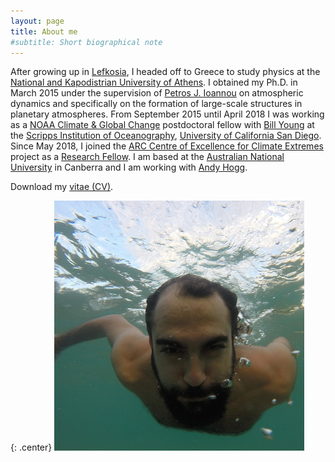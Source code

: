 ```yaml
---
layout: page
title: About me
#subtitle: Short biographical note
---
```



After growing up in [Lefkosia][lefkosia-site], I headed off to Greece to study physics at the [National and Kapodistrian University of Athens][uoa-site]. I obtained my Ph.D. in March 2015 under the supervision of [Petros J. Ioannou][pji-site] on atmospheric dynamics and specifically on the formation of large-scale structures in planetary atmospheres. From September 2015 until April 2018 I was working as a [NOAA Climate & Global Change][noaa-site] postdoctoral fellow with [Bill Young][bill-site] at the [Scripps Institution of Oceanography][scripps-site], [University of California San Diego][ucsd-site]. Since May 2018, I joined the [ARC Centre of Excellence for Climate Extremes][arc-site] project as a [Research Fellow][arc-profile]. I am based at the [Australian National University][anu-site] in Canberra and I am working with [Andy Hogg][andy-site].

Download my [vitae (CV)](http://nbviewer.jupyter.org/github/navidcy/NavidVitae/blob/master/cv.pdf).


{: .center}
<img src="/img/navid_underwater.jpg" alt="me" class="circular-image" />


[lefkosia-site]: http://en.wikipedia.org/wiki/Nicosia
[bill-site]: http://pordlabs.ucsd.edu/wryoung/
[arc-site]: http://www.climateextremes.org.au
[scripps-site]: http://scripps.ucsd.edu
[anu-site]: http://rses.anu.edu.au
[ucsd-site]: http://ucsd.edu
[uoa-site]: http://en.uoa.gr
[pji-site]: http://users.uoa.gr/~pjioannou/
[noaa-site]: https://cpaess.ucar.edu/cgc
[andy-site]: http://rses.anu.edu.au/people/andy-hogg
[arc-profile]: http://climateextremes.org.au/member-profile/?memberID=78
